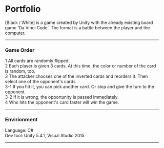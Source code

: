 Portfolio
========

[Black / White] is a game created by Unity with the already existing board game 'Da Vinci Code'. The format is a battle between the player and the computer.

---
### Game Order  

1 All cards are randomly flipped.  
2 Each player is given 3 cards. At this time, the color or number of the card is random, too.  
3 The attacker chooses one of the inverted cards and reorders it. Then select one of the opponent's cards.   
3-1 If you hit it, you can pick another card. Or stop and give the turn to the opponent.  
3-2 If it is wrong, the opportunity is passed immediately.  
4 Who hits the opponent's card faster will win the game.

---
### Envirionment

Language: C#  
Dev tool: Unity 5.4.1, Visual Studio 2015

---
